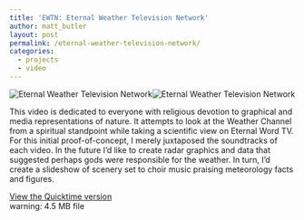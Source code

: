 ```yaml
---
title: 'EWTN: Eternal Weather Television Network'
author: matt_butler
layout: post
permalink: /eternal-weather-television-network/
categories:
  - projects
  - video
---
```

![Eternal Weather Television Network][1]![Eternal Weather Television Network][2]

This video is dedicated to everyone with religious devotion to graphical and media representations of nature. It attempts to look at the Weather Channel from a spiritual standpoint while taking a scientific view on Eternal Word TV. For this initial proof-of-concept, I merely juxtaposed the soundtracks of each video. In the future I&#8217;d like to create radar graphics and data that suggested perhaps gods were responsible for the weather. In turn, I&#8217;d create a slideshow of scenery set to choir music praising meteorology facts and figures.

[View the Quicktime version][3]  
warning: 4.5 MB file

 [1]: http://www.mbutler.org/images/EWTN.jpg
 [2]: http://www.mbutler.org/images/EWTN2.jpg
 [3]: http://www.mbutler.org/ewtn.htm